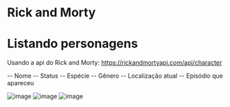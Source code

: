 # Rick and Morty

# Listando personagens

Usando a api do Rick and Morty: https://rickandmortyapi.com/api/character

-- Nome
-- Status
-- Espécie
-- Gênero
-- Localização atual
-- Episódio que apareceu

![image](https://github.com/gabebuenu/rickandmorty/assets/127902855/f939f97c-d3a9-4652-97bf-5175fb27e505)
![image](https://github.com/gabebuenu/rickandmorty/assets/127902855/1b1cf614-db3c-448a-b735-8111505b0458)
![image](https://github.com/gabebuenu/rickandmorty/assets/127902855/333edf6e-75d6-4914-96f0-37b5e7ff956d)


